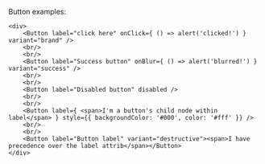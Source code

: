 Button examples:
	
	<div>
	    <Button label="click here" onClick={ () => alert('clicked!') } variant="brand" />
	    <br/>
	    <br/>
	    <Button label="Success button" onBlur={ () => alert('blurred!') } variant="success" />
		<br/>
		<br/>
		<Button label="Disabled button" disabled />	
		<br/>
		<br/>
		<Button label={ <span>I'm a button's child node within label</span> } style={{ backgroundColor: '#000', color: '#fff' }} />
		<br/>
		<br/>
		<Button label="Button label" variant="destructive"><span>I have precedence over the label attrib</span></Button>
    </div>